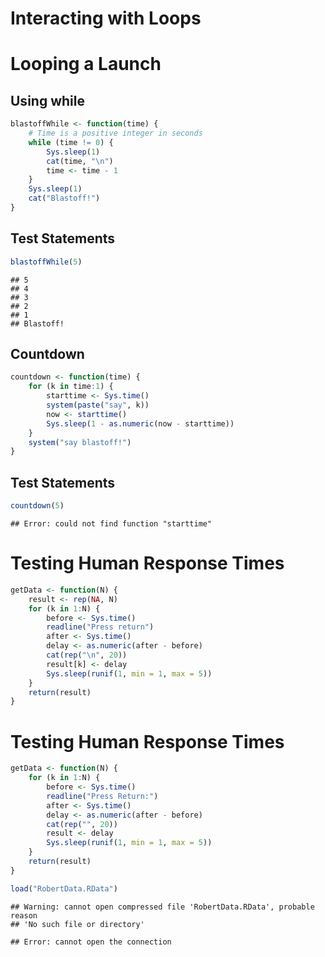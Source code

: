 Interacting with Loops
========================================================

# Looping a Launch
 
## Using while

```r
blastoffWhile <- function(time) {
    # Time is a positive integer in seconds
    while (time != 0) {
        Sys.sleep(1)
        cat(time, "\n")
        time <- time - 1
    }
    Sys.sleep(1)
    cat("Blastoff!")
}
```


## Test Statements

```r
blastoffWhile(5)
```

```
## 5 
## 4 
## 3 
## 2 
## 1 
## Blastoff!
```


## Countdown

```r
countdown <- function(time) {
    for (k in time:1) {
        starttime <- Sys.time()
        system(paste("say", k))
        now <- starttime()
        Sys.sleep(1 - as.numeric(now - starttime))
    }
    system("say blastoff!")
}
```


## Test Statements

```r
countdown(5)
```

```
## Error: could not find function "starttime"
```


# Testing Human Response Times

```r
getData <- function(N) {
    result <- rep(NA, N)
    for (k in 1:N) {
        before <- Sys.time()
        readline("Press return")
        after <- Sys.time()
        delay <- as.numeric(after - before)
        cat(rep("\n", 20))
        result[k] <- delay
        Sys.sleep(runif(1, min = 1, max = 5))
    }
    return(result)
}
```


# Testing Human Response Times

```r
getData <- function(N) {
    for (k in 1:N) {
        before <- Sys.time()
        readline("Press Return:")
        after <- Sys.time()
        delay <- as.numeric(after - before)
        cat(rep("", 20))
        result <- delay
        Sys.sleep(runif(1, min = 1, max = 5))
    }
    return(result)
}
```



```r
load("RobertData.RData")
```

```
## Warning: cannot open compressed file 'RobertData.RData', probable reason
## 'No such file or directory'
```

```
## Error: cannot open the connection
```

